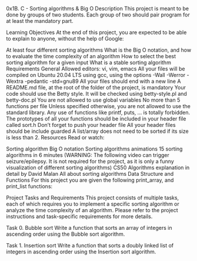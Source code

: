 0x1B. C - Sorting algorithms & Big O
Description
This project is meant to be done by groups of two students. Each group of two should pair program for at least the mandatory part.

Learning Objectives
At the end of this project, you are expected to be able to explain to anyone, without the help of Google:

At least four different sorting algorithms
What is the Big O notation, and how to evaluate the time complexity of an algorithm
How to select the best sorting algorithm for a given input
What is a stable sorting algorithm
Requirements
General
Allowed editors: vi, vim, emacs
All your files will be compiled on Ubuntu 20.04 LTS using gcc, using the options -Wall -Werror -Wextra -pedantic -std=gnu89
All your files should end with a new line
A README.md file, at the root of the folder of the project, is mandatory
Your code should use the Betty style. It will be checked using betty-style.pl and betty-doc.pl
You are not allowed to use global variables
No more than 5 functions per file
Unless specified otherwise, you are not allowed to use the standard library. Any use of functions like printf, puts, … is totally forbidden.
The prototypes of all your functions should be included in your header file called sort.h
Don’t forget to push your header file
All your header files should be include guarded
A list/array does not need to be sorted if its size is less than 2.
Resources
Read or watch:

Sorting algorithm
Big O notation
Sorting algorithms animations
15 sorting algorithms in 6 minutes (WARNING: The following video can trigger seizure/epilepsy. It is not required for the project, as it is only a funny visualization of different sorting algorithms)
CS50 Algorithms explanation in detail by David Malan
All about sorting algorithms
Data Structure and Functions
For this project you are given the following print_array, and print_list functions:

Project Tasks and Requirements
This project consists of multiple tasks, each of which requires you to implement a specific sorting algorithm or analyze the time complexity of an algorithm. Please refer to the project instructions and task-specific requirements for more details.

Task 0. Bubble sort
Write a function that sorts an array of integers in ascending order using the Bubble sort algorithm.

Task 1. Insertion sort
Write a function that sorts a doubly linked list of integers in ascending order using the Insertion sort algorithm.
